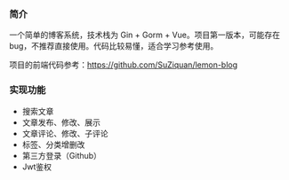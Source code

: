### 简介

一个简单的博客系统，技术栈为 Gin + Gorm + Vue。项目第一版本，可能存在bug，不推荐直接使用。代码比较易懂，适合学习参考使用。

项目的前端代码参考：https://github.com/SuZiquan/lemon-blog

### 实现功能

* 搜索文章
* 文章发布、修改、展示
* 文章评论、修改、子评论
* 标签、分类增删改
* 第三方登录（Github）
* Jwt鉴权



